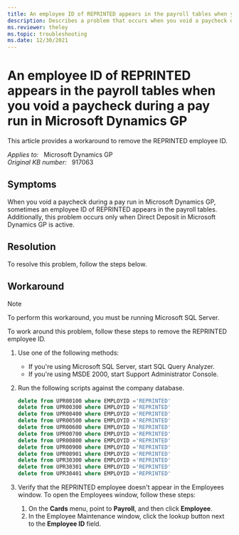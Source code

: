 ```yaml
---
title: An employee ID of REPRINTED appears in the payroll tables when you void a paycheck during a pay run in Microsoft Dynamics GP
description: Describes a problem that occurs when you void a paycheck during a pay run. Provides a workaround to remove the REPRINTED employee ID.
ms.reviewer: theley
ms.topic: troubleshooting
ms.date: 12/30/2021
---
```

# An employee ID of REPRINTED appears in the payroll tables when you void a paycheck during a pay run in Microsoft Dynamics GP

This article provides a workaround to remove the REPRINTED employee ID.

_Applies to:_ &nbsp; Microsoft Dynamics GP  
_Original KB number:_ &nbsp; 917063

## Symptoms

When you void a paycheck during a pay run in Microsoft Dynamics GP, sometimes an employee ID of REPRINTED appears in the payroll tables. Additionally, this problem occurs only when Direct Deposit in Microsoft Dynamics GP is active.

## Resolution

To resolve this problem, follow the steps below.
## Workaround

> [!NOTE]
> To perform this workaround, you must be running Microsoft SQL Server.

To work around this problem, follow these steps to remove the REPRINTED employee ID.

1. Use one of the following methods:
   - If you're using Microsoft SQL Server, start SQL Query Analyzer.
   - If you're using MSDE 2000, start Support Administrator Console.
2. Run the following scripts against the company database.

    ```SQL
    delete from UPR00100 where EMPLOYID ='REPRINTED'
    delete from UPR00300 where EMPLOYID ='REPRINTED'
    delete from UPR00400 where EMPLOYID ='REPRINTED'
    delete from UPR00500 where EMPLOYID ='REPRINTED'
    delete from UPR00600 where EMPLOYID ='REPRINTED'
    delete from UPR00700 where EMPLOYID ='REPRINTED'
    delete from UPR00800 where EMPLOYID ='REPRINTED'
    delete from UPR00900 where EMPLOYID ='REPRINTED'
    delete from UPR00901 where EMPLOYID ='REPRINTED'
    delete from UPR30300 where EMPLOYID ='REPRINTED'
    delete from UPR30301 where EMPLOYID ='REPRINTED'
    delete from UPR30401 where EMPLOYID ='REPRINTED'
    ```

3. Verify that the REPRINTED employee doesn't appear in the Employees window. To open the Employees window, follow these steps:
    1. On the **Cards** menu, point to **Payroll**, and then click **Employee**.
    2. In the Employee Maintenance window, click the lookup button next to the **Employee ID** field.

